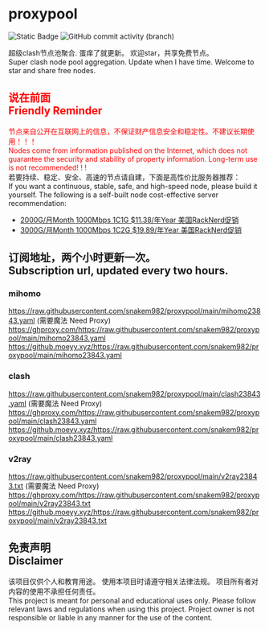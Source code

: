 # proxypool

![Static Badge](https://img.shields.io/badge/ss|ssr|vmess|vless|trojan-free-orange)
![GitHub commit activity (branch)](https://img.shields.io/github/commit-activity/w/snakem982/proxypool?color=DC52FC)


超级clash节点池聚合.
蛋痒了就更新。
欢迎star，共享免费节点。
<br/>
Super clash node pool aggregation.
Update when I have time.
Welcome to star and share free nodes.

## <font color="red">说在前面<br/>Friendly Reminder</font>
<font color="red">节点来自公开在互联网上的信息，不保证财产信息安全和稳定性。不建议长期使用！！！<br/>
Nodes come from information published on the Internet,
which does not guarantee the security and stability of property information.
Long-term use is not recommended! ! !</font><br/>
若要持续、稳定、安全、高速的节点请自建，下面是高性价比服务器推荐：<br/>
If you want a continuous, stable, safe, and high-speed node, please build it yourself.
The following is a self-built node cost-effective server recommendation:
- [2000G/月Month 1000Mbps 1C1G $11.38/年Year 美国RackNerd促销](https://my.racknerd.com/aff.php?aff=8613 "美国RackNerd")
- [3000G/月Month 1000Mbps 1C2G $19.89/年Year 美国RackNerd促销](https://my.racknerd.com/aff.php?aff=8613 "美国RackNerd")

## 订阅地址，两个小时更新一次。<br/>Subscription url, updated every two hours.
### mihomo
https://raw.githubusercontent.com/snakem982/proxypool/main/mihomo23843.yaml  (需要魔法 Need Proxy)
https://ghproxy.com/https://raw.githubusercontent.com/snakem982/proxypool/main/mihomo23843.yaml
https://github.moeyy.xyz/https://raw.githubusercontent.com/snakem982/proxypool/main/mihomo23843.yaml
### clash
https://raw.githubusercontent.com/snakem982/proxypool/main/clash23843.yaml  (需要魔法 Need Proxy)
https://ghproxy.com/https://raw.githubusercontent.com/snakem982/proxypool/main/clash23843.yaml
https://github.moeyy.xyz/https://raw.githubusercontent.com/snakem982/proxypool/main/clash23843.yaml
### v2ray
https://raw.githubusercontent.com/snakem982/proxypool/main/v2ray23843.txt  (需要魔法 Need Proxy)
https://ghproxy.com/https://raw.githubusercontent.com/snakem982/proxypool/main/v2ray23843.txt
https://github.moeyy.xyz/https://raw.githubusercontent.com/snakem982/proxypool/main/v2ray23843.txt


## 免责声明 <br/>Disclaimer
该项目仅供个人和教育用途。
使用本项目时请遵守相关法律法规。
项目所有者对内容的使用不承担任何责任。
<br/>
This project is meant for personal and educational uses only.
Please follow relevant laws and regulations when using this project.
Project owner is not responsible or liable in any manner for the use of the content.
